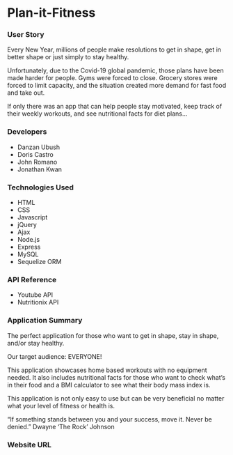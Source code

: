 # Plan-it-Fitness

### User Story
Every New Year, millions of people make resolutions to get in shape, get in better shape or just simply to stay healthy.

Unfortunately, due to the Covid-19 global pandemic, those plans have been made harder for people. Gyms were forced to close. Grocery stores were forced to limit capacity, and the situation created more demand for fast food and take out. 

If only there was an app that can help people stay motivated, keep track of their weekly workouts, and see nutritional facts for diet plans...

### Developers
* Danzan Ubush
* Doris Castro
* John Romano
* Jonathan Kwan

### Technologies Used
* HTML 
* CSS
* Javascript
* jQuery
* Ajax
* Node.js
* Express
* MySQL
* Sequelize ORM

### API Reference
* Youtube API
* Nutritionix API

### Application Summary
The perfect application for those who want to get in shape, stay in shape, and/or stay healthy. 

Our target audience: EVERYONE!

This application showcases home based workouts with no equipment needed.
It also includes nutritional facts for those who want to check what’s in their food and a BMI calculator to see what their body mass index is.

This application is not only easy to use but can be very beneficial no matter what your level of fitness or health is.

“If something stands between you and your success, move it. Never be denied.”
   Dwayne ‘The Rock’ Johnson

### Website URL
